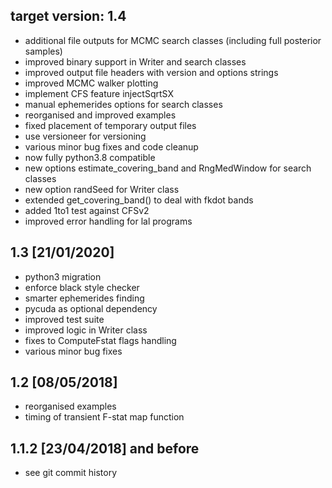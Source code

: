 ## target version: 1.4

- additional file outputs for MCMC search classes
  (including full posterior samples)
- improved binary support in Writer and search classes
- improved output file headers with version and options strings
- improved MCMC walker plotting
- implement CFS feature injectSqrtSX
- manual ephemerides options for search classes
- reorganised and improved examples
- fixed placement of temporary output files
- use versioneer for versioning
- various minor bug fixes and code cleanup
- now fully python3.8 compatible
- new options estimate_covering_band and RngMedWindow for search classes
- new option randSeed for Writer class
- extended get_covering_band() to deal with fkdot bands
- added 1to1 test against CFSv2
- improved error handling for lal programs

## 1.3 [21/01/2020]

- python3 migration
- enforce black style checker
- smarter ephemerides finding
- pycuda as optional dependency
- improved test suite
- improved logic in Writer class
- fixes to ComputeFstat flags handling
- various minor bug fixes

## 1.2 [08/05/2018]

- reorganised examples
- timing of transient F-stat map function

## 1.1.2 [23/04/2018] and before

- see git commit history
